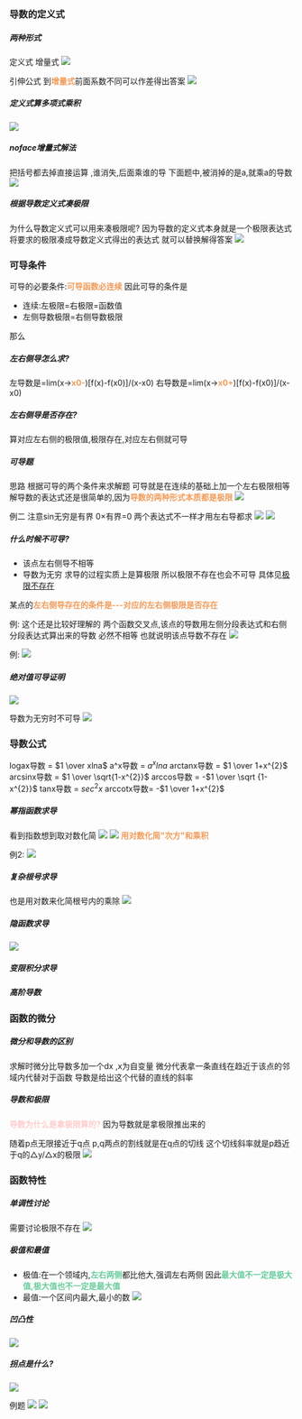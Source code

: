 
### 导数的定义式
##### 两种形式
定义式
增量式
![](img/Pasted%20image%2020221015185416.png)

引伸公式
到<font color=#F09B59 style=" font-weight:bold;">增量式</font>前面系数不同可以作差得出答案
![](img/Pasted%20image%2020221015185559.png)

##### 定义式算多项式乘积
![](img/Pasted%20image%2020221015185008.png)
##### noface增量式解法
把括号都去掉直接运算
,谁消失,后面乘谁的导
下面题中,被消掉的是a,就乘a的导数
![](img/Pasted%20image%2020221015185140.png)


##### 根据导数定义式凑极限
为什么导数定义式可以用来凑极限呢?
因为导数的定义式本身就是一个极限表达式
将要求的极限凑成导数定义式得出的表达式
就可以替换解得答案
![](img/Pasted%20image%2020221015184642.png)

### 可导条件
可导的必要条件:<font color=#F09B59 style=" font-weight:bold;">可导函数必连续</font>
因此可导的条件是
* 连续:左极限=右极限=函数值
* 左侧导数极限=右侧导数极限

那么
##### 左右侧导怎么求?
左导数是=lim(x-><font color=#F09B59 style=" font-weight:bold;">x0-</font>)[f(x)-f(x0)]/(x-x0)
右导数是=lim(x-><font color=#F09B59 style=" font-weight:bold;">x0+</font>)[f(x)-f(x0)]/(x-x0)

##### 左右侧导是否存在?
算对应左右侧的极限值,极限存在,对应左右侧就可导


##### 可导题
思路
根据可导的两个条件来求解题
可导就是在连续的基础上加一个左右极限相等
解导数的表达式还是很简单的,因为<font color=#F09B59 style=" font-weight:bold;">导数的两种形式本质都是极限</font>
![](img/Pasted%20image%2020221015195506.png)

例二
注意sin无穷是有界
0×有界=0
两个表达式不一样才用左右导都求
![](img/Pasted%20image%2020221015200342.png)
![](img/Pasted%20image%2020221015200417.png)

##### 什么时候不可导?
* 该点左右侧导不相等
* 导数为无穷
求导的过程实质上是算极限
所以极限不存在也会不可导
具体见[极限不存在](jg_第一章_极限###极限不存在)

某点的<font color=#F09B59 style=" font-weight:bold;">左右侧导存在的条件是---对应的左右侧极限是否存在</font>

例:
这个还是比较好理解的
两个函数交叉点,该点的导数用左侧分段表达式和右侧分段表达式算出来的导数
必然不相等
也就说明该点导数不存在
![](img/Pasted%20image%2020221016150621.png)

例:
![](img/Pasted%20image%2020221016150349.png)

##### 绝对值可导证明
![](img/Pasted%20image%2020221015201712.png)

导数为无穷时不可导
![](img/Pasted%20image%2020221015205257.png)


### 导数公式
logax导数 = $1 \over xlna$
a^x导数 = $a^{x} lna$
arctanx导数 = $1 \over 1+x^{2}$
arcsinx导数 = $1 \over  \sqrt{1-x^{2}}$ 
arccos导数 = -$1  \over    \sqrt {1-x^{2}}$
tanx导数 = $sec^{2}x$
arccotx导数= -$1 \over 1+x^{2}$
##### 幂指函数求导
看到指数想到取对数化简
![](img/Pasted%20image%2020221016193531.png)
![](img/Pasted%20image%2020221016193558.png)
<font color=#F09B59 style=" font-weight:bold;">用对数化简"次方"和乘积</font>

例2:
![](img/Pasted%20image%2020221016193416.png)


##### 复杂根号求导
也是用对数来化简根号内的乘除
![](img/Pasted%20image%2020221016200510.png)

##### 隐函数求导
![](img/Pasted%20image%2020221017011624.png)
##### 变限积分求导

##### 高阶导数



### 函数的微分
##### 微分和导数的区别
求解时微分比导数多加一个dx   ,x为自变量
微分代表拿一条直线在趋近于该点的邻域内代替对于函数
导数是给出这个代替的直线的斜率

##### 导数和极限
<font color=#FFCCCC style=" font-weight:bold;">导数为什么是拿极限算的?</font>
因为导数就是拿极限推出来的

随着p点无限接近于q点
p,q两点的割线就是在q点的切线
这个切线斜率就是p趋近于q的△y/△x的极限
![](img/Pasted%20image%2020221017010304.png)

### 函数特性
##### 单调性讨论
需要讨论极限不存在
![](img/Pasted%20image%2020221017012615.png)

##### 极值和最值
* 极值:在一个领域内,<font color=#66CC99 style=" font-weight:bold;">左右两侧</font>都比他大,强调左右两侧
因此<font color=#66CC99 style=" font-weight:bold;">最大值不一定是极大值,极大值也不一定是最大值</font>
* 最值:一个区间内最大,最小的数
![](img/Pasted%20image%2020221017013432.png)



##### 凹凸性
![](img/Pasted%20image%2020221019131616.png)

##### 拐点是什么?
![](img/Pasted%20image%2020221019131648.png)

例题
![](img/Pasted%20image%2020221019131748.png)
![](img/Pasted%20image%2020221019131804.png)